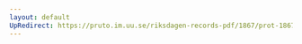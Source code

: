 ```yaml
---
layout: default
UpRedirect: https://pruto.im.uu.se/riksdagen-records-pdf/1867/prot-1867--ak--313/prot-1867--ak--313_033.pdf
---
```

